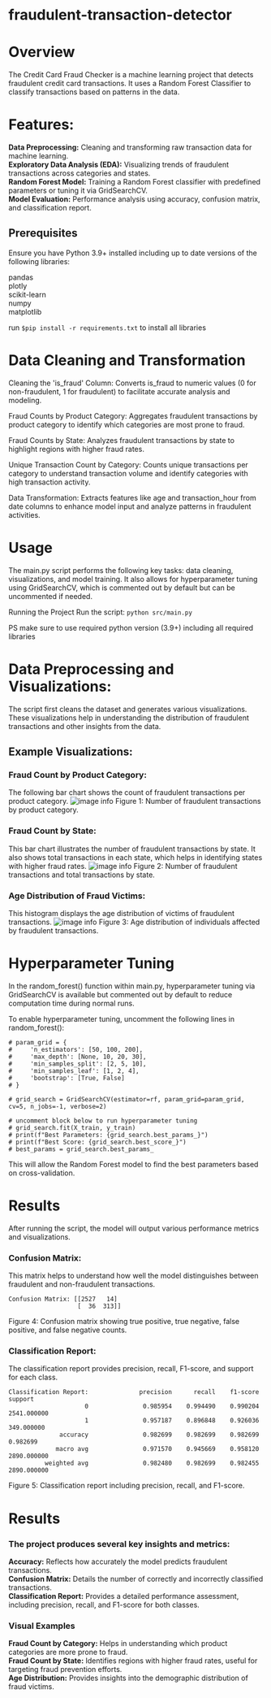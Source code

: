 # fraudulent-transaction-detector

# Overview
The Credit Card Fraud Checker is a machine learning project that detects fraudulent credit card transactions. It uses a Random Forest Classifier to classify transactions based on patterns in the data.

# Features:
**Data Preprocessing:** Cleaning and transforming raw transaction data for machine learning.\
**Exploratory Data Analysis (EDA):** Visualizing trends of fraudulent transactions across categories and states.\
**Random Forest Model:** Training a Random Forest classifier with predefined parameters or tuning it via GridSearchCV.\
**Model Evaluation:** Performance analysis using accuracy, confusion matrix, and classification report.

## Prerequisites
Ensure you have Python 3.9+ installed including up to date versions of the following libraries:

pandas\
plotly\
scikit-learn\
numpy\
matplotlib

run ```$pip install -r requirements.txt``` to install all libraries

# Data Cleaning and Transformation
Cleaning the 'is_fraud' Column:
Converts is_fraud to numeric values (0 for non-fraudulent, 1 for fraudulent) to facilitate accurate analysis and modeling.

Fraud Counts by Product Category:
Aggregates fraudulent transactions by product category to identify which categories are most prone to fraud.

Fraud Counts by State:
Analyzes fraudulent transactions by state to highlight regions with higher fraud rates.

Unique Transaction Count by Category:
Counts unique transactions per category to understand transaction volume and identify categories with high transaction activity.

Data Transformation:
Extracts features like age and transaction_hour from date columns to enhance model input and analyze patterns in fraudulent activities.

# Usage

The main.py script performs the following key tasks: data cleaning, visualizations, and model training. It also allows for hyperparameter tuning using GridSearchCV, which is commented out by default but can be uncommented if needed.

Running the Project
Run the script:
```python src/main.py```

PS make sure to use required python version (3.9+) including all required libraries

# Data Preprocessing and Visualizations:

The script first cleans the dataset and generates various visualizations. These visualizations help in understanding the distribution of fraudulent transactions and other insights from the data.
## Example Visualizations:

### Fraud Count by Product Category: 
The following bar chart shows the count of fraudulent transactions per product category.
![image info](visualizations/fig1.png)
Figure 1: Number of fraudulent transactions by product category.

### Fraud Count by State: 
This bar chart illustrates the number of fraudulent transactions by state. It also shows total transactions in each state, which helps in identifying states with higher fraud rates.
![image info](visualizations/fig2.png)
Figure 2: Number of fraudulent transactions and total transactions by state.

### Age Distribution of Fraud Victims: 
This histogram displays the age distribution of victims of fraudulent transactions.
![image info](visualizations/fig3.png)
Figure 3: Age distribution of individuals affected by fraudulent transactions.

# Hyperparameter Tuning
In the random_forest() function within main.py, hyperparameter tuning via GridSearchCV is available but commented out by default to reduce computation time during normal runs.

To enable hyperparameter tuning, uncomment the following lines in random_forest():
``` 
# param_grid = {
#     'n_estimators': [50, 100, 200],
#     'max_depth': [None, 10, 20, 30],
#     'min_samples_split': [2, 5, 10],
#     'min_samples_leaf': [1, 2, 4],
#     'bootstrap': [True, False]
# }

# grid_search = GridSearchCV(estimator=rf, param_grid=param_grid, cv=5, n_jobs=-1, verbose=2)

# uncomment block below to run hyperparameter tuning
# grid_search.fit(X_train, y_train)
# print(f"Best Parameters: {grid_search.best_params_}")
# print(f"Best Score: {grid_search.best_score_}")
# best_params = grid_search.best_params_
```
This will allow the Random Forest model to find the best parameters based on cross-validation.

# Results
After running the script, the model will output various performance metrics and visualizations.

### Confusion Matrix: 
This matrix helps to understand how well the model distinguishes between fraudulent and non-fraudulent transactions.
``` 
Confusion Matrix: [[2527   14]
                   [  36  313]]
```
Figure 4: Confusion matrix showing true positive, true negative, false positive, and false negative counts.

### Classification Report: 
The classification report provides precision, recall, F1-score, and support for each class. 
```
Classification Report:              precision      recall    f1-score        support
                     0               0.985954    0.994490    0.990204    2541.000000
                     1               0.957187    0.896848    0.926036     349.000000
              accuracy               0.982699    0.982699    0.982699       0.982699
             macro avg               0.971570    0.945669    0.958120    2890.000000
          weighted avg               0.982480    0.982699    0.982455    2890.000000
```
Figure 5: Classification report including precision, recall, and F1-score.

# Results
### The project produces several key insights and metrics:

**Accuracy:** Reflects how accurately the model predicts fraudulent transactions.\
**Confusion Matrix:** Details the number of correctly and incorrectly classified transactions.\
**Classification Report:** Provides a detailed performance assessment, including precision, recall, and F1-score for both classes\.
### Visual Examples ###
**Fraud Count by Category:** Helps in understanding which product categories are more prone to fraud.\
**Fraud Count by State:** Identifies regions with higher fraud rates, useful for targeting fraud prevention efforts.\
**Age Distribution:** Provides insights into the demographic distribution of fraud victims.
